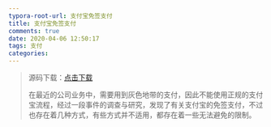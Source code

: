 ```yaml
---
typora-root-url: 支付宝免签支付
title: 支付宝免签支付
comments: true
date: 2020-04-06 12:50:17
tags: 支付
categories:
---
```




>  源码下载：[点击下载](/files/支付宝免签支付.zip)
>
> 在最近的公司业务中，需要用到灰色地带的支付，因此不能使用正规的支付宝流程，经过一段事件的调查与研究，发现了有关支付宝的免签支付，不过也存在着几种方式，有些方式并不适用，都存在着一些无法避免的限制。

<!--more-->


